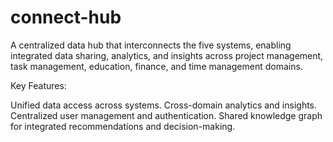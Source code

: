 # connect-hub
A centralized data hub that interconnects the five systems, enabling integrated data sharing, analytics, and insights across project management, task management, education, finance, and time management domains.

Key Features:

Unified data access across systems.
Cross-domain analytics and insights.
Centralized user management and authentication.
Shared knowledge graph for integrated recommendations and decision-making.
